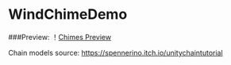 # WindChimeDemo

###Preview:
！[Chimes Preview](chimeDemo.gif)

Chain models source: https://spennerino.itch.io/unitychaintutorial